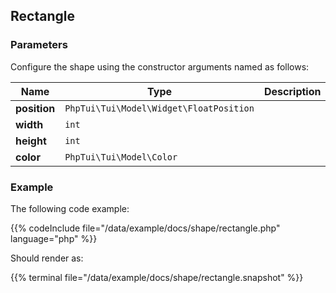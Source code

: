 ## Rectangle


### Parameters

Configure the shape using the constructor arguments named as follows:

| Name | Type | Description |
| --- | --- | --- |
| **position** | `PhpTui\Tui\Model\Widget\FloatPosition` |  |
| **width** | `int` |  |
| **height** | `int` |  |
| **color** | `PhpTui\Tui\Model\Color` |  |
### Example
The following code example:

{{% codeInclude file="/data/example/docs/shape/rectangle.php" language="php" %}}

Should render as:

{{% terminal file="/data/example/docs/shape/rectangle.snapshot" %}}